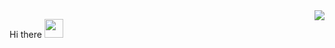 <img align="right" src="https://github-readme-stats.vercel.app/api?username=jonzhaocn&show_icons=true&count_private=true&hide=contribs&include_all_commits=true&theme=highcontrast&bg_color=30,e96443,904e95" />

Hi there <img src="https://github.githubassets.com/images/mona-whisper.gif" width="30">

<!--
**jonzhaocn/jonzhaocn** is a ✨ _special_ ✨ repository because its `README.md` (this file) appears on your GitHub profile.

Here are some ideas to get you started:

- 🔭 I’m currently working on ...
- 🌱 I’m currently learning ...
- 👯 I’m looking to collaborate on ...
- 🤔 I’m looking for help with ...
- 💬 Ask me about ...
- 📫 How to reach me: ...
- 😄 Pronouns: ...
- ⚡ Fun fact: ...
-->
